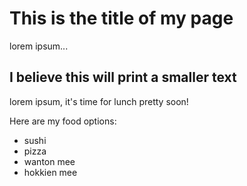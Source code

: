 # This is the title of my page

lorem ipsum...

## I believe this will print a smaller text

lorem ipsum, it's time for lunch pretty soon!

Here are my food options:

* sushi
* pizza
* wanton mee
* hokkien mee

